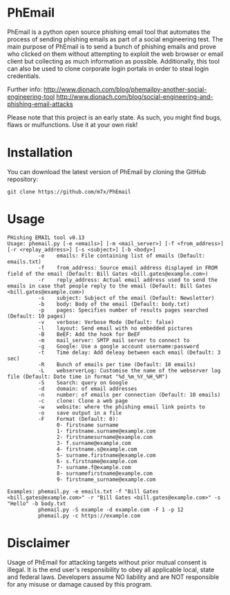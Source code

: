 PhEmail
======

PhEmail is a python open source phishing email tool that automates the process of sending phishing emails as part of a social engineering test. The main purpose of PhEmail is to send a bunch of phishing emails and prove who clicked on them without attempting to exploit the web browser or email client but collecting as much information as possible. Additionally, this tool can also be used to clone corporate login portals in order to steal login credentials.

Further info:
http://www.dionach.com/blog/phemailpy-another-social-engineering-tool
http://www.dionach.com/blog/social-engineering-and-phishing-email-attacks

Please note that this project is an early state. As such, you might find bugs, flaws or mulfunctions.
Use it at your own risk!

Installation
=====
You can download the latest version of PhEmail by cloning the GitHub repository:

	git clone https://github.com/m7x/PhEmail


Usage
=====
	PHishing EMAIL tool v0.13
	Usage: phemail.py [-e <emails>] [-m <mail_server>] [-f <from_address>] [-r <replay_address>] [-s <subject>] [-b <body>]
	          -e    emails: File containing list of emails (Default: emails.txt)
	          -f    from_address: Source email address displayed in FROM field of the email (Default: Bill Gates <bill.gates@example.com>)
	          -r    reply_address: Actual email address used to send the emails in case that people reply to the email (Default: Bill Gates <bill.gates@example.com>)
	          -s    subject: Subject of the email (Default: Newsletter)
	          -b    body: Body of the email (Default: body.txt)
	          -p    pages: Specifies number of results pages searched (Default: 10 pages)
	          -v    verbose: Verbose Mode (Default: false)
	          -l    layout: Send email with no embedded pictures 
	          -B    BeEF: Add the hook for BeEF
	          -m    mail_server: SMTP mail server to connect to
	          -g    Google: Use a google account username:password
	          -t    Time delay: Add deleay between each email (Default: 3 sec)
	          -R    Bunch of emails per time (Default: 10 emails)
	          -L    webserverLog: Customise the name of the webserver log file (Default: Date time in format "%d_%m_%Y_%H_%M")
	          -S    Search: query on Google
	          -d    domain: of email addresses
	          -n    number: of emails per connection (Default: 10 emails)
	          -c    clone: Clone a web page
	          -w    website: where the phishing email link points to
	          -o    save output in a file
	          -F    Format (Default: 0): 
	                0- firstname surname
	                1- firstname.surname@example.com
	                2- firstnamesurname@example.com
	                3- f.surname@example.com
	                4- firstname.s@example.com
	                5- surname.firstname@example.com
	                6- s.firstname@example.com
	                7- surname.f@example.com
	                8- surnamefirstname@example.com
	                9- firstname_surname@example.com 
	          
	Examples: phemail.py -e emails.txt -f "Bill Gates <bill.gates@example.com>" -r "Bill Gates <bill.gates@example.com>" -s "Hello" -b body.txt
	          phemail.py -S example -d example.com -F 1 -p 12
	          phemail.py -c https://example.com


Disclaimer
=====
Usage of PhEmail for attacking targets without prior mutual consent is illegal. 
It is the end user's responsibility to obey all applicable local, state and federal laws. 
Developers assume NO liability and are NOT responsible for any misuse or damage caused by this program.